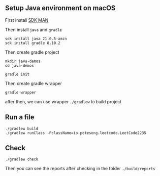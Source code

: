 ## Setup Java environment on macOS

First install [SDK MAN](https://sdkman.io/install/)

Then install `java` and `gradle`

```shell
sdk install java 21.0.5-amzn
sdk install gradle 8.10.2
```

Then create gradle project

```shell
mkdir java-demos
cd java-demos

gradle init
```

Then create gradle wrapper
```shell
gradle wrapper
```

after then, we can use wrapper `./gradlew` to build project

## Run a file

```shell
./gradlew build 
./gradlew runClass -PclassName=io.petesong.leetcode.LeetCode2235
```

## Check

```shell
./gradlew check
```
Then you can see the reports after checking in the folder `./build/reports`